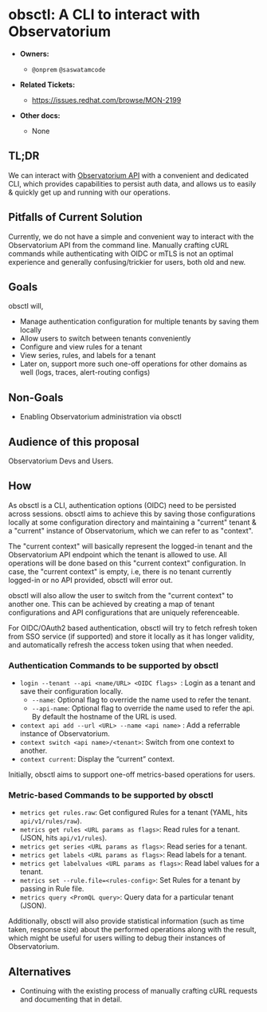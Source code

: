 # obsctl: A CLI to interact with Observatorium

* **Owners:**
  * `@onprem` `@saswatamcode`

* **Related Tickets:**
  * https://issues.redhat.com/browse/MON-2199

* **Other docs:**
  * None

## TL;DR

We can interact with [Observatorium API](https://github.com/observatorium/api) with a convenient and dedicated CLI, which provides capabilities to persist auth data, and allows us to easily & quickly get up and running with our operations.

## Pitfalls of Current Solution

Currently, we do not have a simple and convenient way to interact with the Observatorium API from the command line. Manually crafting cURL commands while authenticating with OIDC or mTLS is not an optimal experience and generally confusing/trickier for users, both old and new.

## Goals

obsctl will,
* Manage authentication configuration for multiple tenants by saving them locally
* Allow users to switch between tenants conveniently
* Configure and view rules for a tenant
* View series, rules, and labels for a tenant
* Later on, support more such one-off operations for other domains as well (logs, traces, alert-routing configs)

## Non-Goals

* Enabling Observatorium administration via obsctl

## Audience of this proposal

Observatorium Devs and Users.

## How

As obsctl is a CLI, authentication options (OIDC) need to be persisted across sessions. obsctl aims to achieve this by saving those configurations locally at some configuration directory and maintaining a "current" tenant & a "current" instance of Observatorium, which we can refer to as "context".

The "current context" will basically represent the logged-in tenant and the Observatorium API endpoint which the tenant is allowed to use. All operations will be done based on this "current context" configuration. In case, the "current context" is empty, i.e, there is no tenant currently logged-in or no API provided, obsctl will error out.

obsctl will also allow the user to switch from the "current context" to another one. This can be achieved by creating a map of tenant configurations and API configurations that are uniquely referenceable.

For OIDC/OAuth2 based authentication, obsctl will try to fetch refresh token from SSO service (if supported) and store it locally as it has longer validity, and automatically refresh the access token using that when needed.

### Authentication Commands to be supported by obsctl

* `login --tenant --api <name/URL> <OIDC flags> `: Login as a tenant and save their configuration locally.
  * `--name`: Optional flag to override the name used to refer the tenant.
  * `--api-name`: Optional flag to override the name used to refer the api. By default the hostname of the URL is used.
* `context api add --url <URL> --name <api name>` : Add a referrable instance of Observatorium.
* `context switch <api name>/<tenant>`: Switch from one context to another.
* `context current`: Display the “current” context.

Initially, obsctl aims to support one-off metrics-based operations for users.

### Metric-based Commands to be supported by obsctl

* `metrics get rules.raw`: Get configured Rules for a tenant (YAML, hits `api/v1/rules/raw`).
* `metrics get rules <URL params as flags>`: Read rules for a tenant. (JSON, hits `api/v1/rules`).
* `metrics get series <URL params as flags>`: Read series for a tenant.
* `metrics get labels <URL params as flags>`: Read labels for a tenant.
* `metrics get labelvalues <URL params as flags>`: Read label values for a tenant.
* `metrics set --rule.file=<rules-config>`: Set Rules for a tenant by passing in Rule file.
* `metrics query <PromQL query>`: Query data for a particular tenant (JSON).

Additionally, obsctl will also provide statistical information (such as time taken, response size) about the performed operations along with the result, which might be useful for users willing to debug their instances of Observatorium.

## Alternatives

* Continuing with the existing process of manually crafting cURL requests and documenting that in detail.
